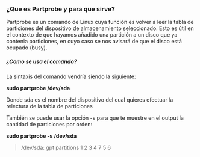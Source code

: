### ¿Que es Partprobe y para que sirve?
Partprobe es un comando de Linux cuya función es volver a leer la tabla de particiones del dispositivo de almacenamiento seleccionado. Esto es útil en el contexto de que hayamos añadido una partición a un disco que ya contenia particiones, en cuyo caso se nos avisará de que el disco está ocupado (busy). 

##### ¿Como se usa el comando?

La sintaxis del comando vendría siendo la siguiente:

**sudo partprobe /dev/sda**

Donde sda es el nombre del dispositivo del cual quieres efectuar la relectura de la tabla de particiones

También se puede usar la opción -s para que te muestre en el output la cantidad de particiones por orden:

**sudo partprobe -s /dev/sda**
>/dev/sda: gpt partitions 1 2 3 4 7 5 6

